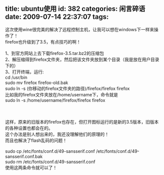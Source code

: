 title: ubuntu使用
id: 382
categories: 闲言碎语
date: 2009-07-14 22:37:07
tags:
---

这次使用wine很完美的解决了远程控制主机，让我可以想在windows下一样来操作了！
</br>firefox也升级到了3.5，有点技巧的啊！
</br>
</br><span>1、到官方网站上去下载firefox-3.5.tar.bz2的压缩包</span>
</br><span>2、解压缩得到firefox文件夹，然后把该文件夹放到某个目录（我是放在用户目录下的）</span>
</br><span>3、打开终端，运行:</span>
</br><span>cd /usr/bin</span>
</br><span>sudo mv firefox firefox-old.bak</span>
</br><span>sudo ln -s (你移动的firefox文件夹的路径)/firefox/firefox firefox</span>
</br><span>比如我的firefox文件夹放在/home/username下，命令就是</span>
</br><span>sudo ln -s /home/username/firefox/firefox firefox
</br></span>
</br><span>
</br></span>
</br><span>这样，原来的旧版本的firefox也存在，但打开图标运行的是新的3.5版本，旧版本的各种设置也都会在的。</span>
</br>这个办法是别人想出来的，我还没理解他们的原理的！
</br>而且也解决了flash乱码的问题！
</br>
</br>sudo cp /etc/fonts/conf.d/49-sansserif.conf /etc/fonts/conf.d/49-sansserif.conf.bak
</br>sudo rm /etc/fonts/conf.d/49-sansserif.conf
</br>使用这两条命令就可以了！
